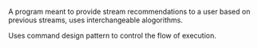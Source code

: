 A program meant to provide stream recommendations to a user based on previous streams, uses interchangeable alogorithms.

Uses command design pattern to control the flow of execution.
